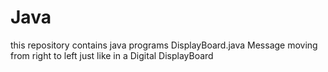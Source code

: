 # Java
this repository contains java programs
DisplayBoard.java   Message moving from right to left just like in a Digital DisplayBoard
